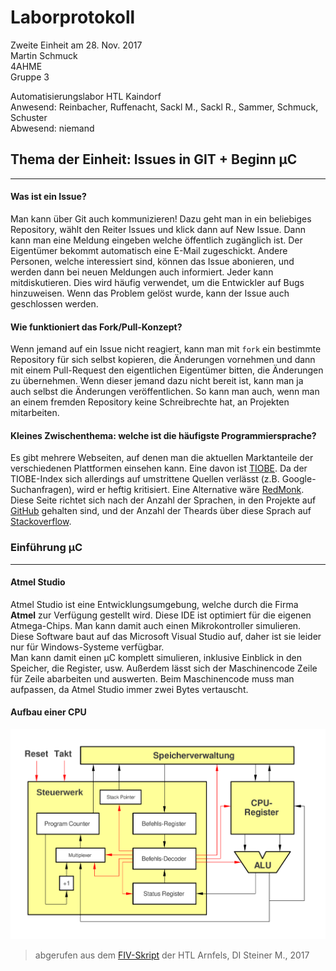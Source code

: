 # Laborprotokoll  
Zweite Einheit am 28. Nov. 2017  
Martin Schmuck  
4AHME  
Gruppe 3

Automatisierungslabor HTL Kaindorf  
Anwesend: Reinbacher, Ruffenacht, Sackl M., Sackl R., Sammer, Schmuck, Schuster  
Abwesend: niemand  

## Thema der Einheit: Issues in GIT + Beginn µC
__________

#### Was ist ein Issue? 
Man kann über Git auch kommunizieren! Dazu geht man in ein beliebiges Repository, wählt den Reiter Issues und klick dann auf New Issue. Dann kann man eine Meldung eingeben welche öffentlich zugänglich ist. Der Eigentümer bekommt automatisch eine E-Mail zugeschickt. Andere Personen, welche interessiert sind, können das Issue abonieren, und werden dann bei neuen Meldungen auch informiert. Jeder kann mitdiskutieren. Dies wird häufig verwendet, um die Entwickler auf Bugs hinzuweisen. Wenn das Problem gelöst wurde, kann der Issue auch geschlossen werden. 

#### Wie funktioniert das Fork/Pull-Konzept?
Wenn jemand auf ein Issue nicht reagiert, kann man mit `fork` ein bestimmte Repository für sich selbst kopieren, die Änderungen vornehmen und dann mit einem Pull-Request den eigentlichen Eigentümer bitten, die Änderungen zu übernehmen. Wenn dieser jemand dazu nicht bereit ist, kann man ja auch selbst die Änderungen veröffentlichen. So kann man auch, wenn man an einem fremden Repository keine Schreibrechte hat, an Projekten mitarbeiten.

#### Kleines Zwischenthema: welche ist die häufigste Programmiersprache?
Es gibt mehrere Webseiten, auf denen man die aktuellen Marktanteile der verschiedenen Plattformen einsehen kann. Eine davon ist [TIOBE](https://www.tiobe.com/tiobe-index/). Da der TIOBE-Index sich allerdings auf umstrittene Quellen verlässt (z.B. Google-Suchanfragen), wird er heftig kritisiert. Eine Alternative wäre [RedMonk](http://redmonk.com/sogrady/2017/06/08/language-rankings-6-17/). Diese Seite richtet sich nach der Anzahl der Sprachen, in den Projekte auf [GitHub](github.com) gehalten sind, und der Anzahl der Theards über diese Sprach auf [Stackoverflow](stackoverflow.com).

### Einführung µC
___________________

#### Atmel Studio  
Atmel Studio ist eine Entwicklungsumgebung, welche durch die Firma __Atmel__ zur Verfügung gestellt wird. Diese IDE ist optimiert für die eigenen Atmega-Chips. Man kann damit auch einen Mikrokontroller simulieren. Diese Software baut auf das Microsoft Visual Studio auf, daher ist sie leider nur für Windows-Systeme verfügbar.  
Man kann damit einen µC komplett simulieren, inklusive Einblick in den Speicher, die Register, usw. 
Außerdem lässt sich der Maschinencode Zeile für Zeile abarbeiten und auswerten. Beim Maschinencode muss man aufpassen, da Atmel Studio immer zwei Bytes vertauscht.

#### Aufbau einer CPU

![CPU](https://github.com/smumam14/labor1/blob/master/cpu.svg)
>abgerufen aus dem [FIV-Skript](https://lms.at/dotlrn/classes/informatik/610437.4AHME_FIVU.17_18/xolrn/EC743ABCF7AB5.symlink?resource_id=0-237409759&m=view#189503049) der HTL Arnfels, DI Steiner M., 2017  


